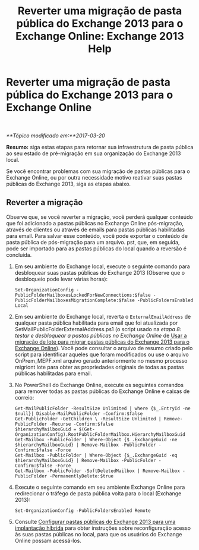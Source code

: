 ﻿---
title: 'Reverter uma migração de pasta pública do Exchange 2013 para o Exchange Online: Exchange 2013 Help'
TOCTitle: Reverter uma migração de pasta pública do Exchange 2013 para o Exchange Online
ms:assetid: bcd54aa0-aa45-4c68-b504-1475842d4b96
ms:mtpsurl: https://technet.microsoft.com/pt-br/library/Mt798259(v=EXCHG.150)
ms:contentKeyID: 74432747
ms.date: 05/22/2018
mtps_version: v=EXCHG.150
ms.translationtype: MT
---

# Reverter uma migração de pasta pública do Exchange 2013 para o Exchange Online

 

_**Tópico modificado em:**2017-03-20_

**Resumo:** siga estas etapas para retornar sua infraestrutura de pasta pública ao seu estado de pré-migração em sua organização do Exchange 2013 local.

Se você encontrar problemas com sua migração de pastas públicas para o Exchange Online, ou por outra necessidade motivo reativar suas pastas públicas do Exchange 2013, siga as etapas abaixo.

## Reverter a migração

Observe que, se você reverter a migração, você perderá qualquer conteúdo que foi adicionado a pastas públicas no Exchange Online pós-migração, através de clientes ou através de emails para pastas públicas habilitadas para email. Para salvar esse conteúdo, você pode exportar o conteúdo de pasta pública de pós-migração para um arquivo. pst, que, em seguida, pode ser importado para as pastas públicas do local quando a reversão é concluída.

1.  Em seu ambiente do Exchange local, execute o seguinte comando para desbloquear suas pastas públicas do Exchange 2013 (Observe que o desbloqueio pode levar várias horas):
    
        Set-OrganizationConfig -PublicFolderMailboxesLockedForNewConnections:$false -PublicFolderMailboxesMigrationComplete:$false -PublicFoldersEnabled Local 

2.  Em seu ambiente do Exchange local, reverta o `ExternalEmailAddress` de qualquer pasta pública habilitada para email que foi atualizada por SetMailPublicFolderExternalAddress.ps1 (o script usado na *etapa 8: testar e desbloquear a pastas públicas no Exchange Online* de [Usar a migração de lote para migrar pastas públicas do Exchange 2013 para o Exchange Online](use-batch-migration-to-migrate-exchange-2013-public-folders-to-exchange-online-exchange-online-help.md)). Você pode consultar o arquivo de resumo criado pelo script para identificar aqueles que foram modificados ou use o arquivo OnPrem\_MEPF.xml arquivo gerado anteriormente no mesmo processo migriont lote para obter as propriedades originais de todas as pastas públicas habilitadas para email.

3.  No PowerShell do Exchange Online, execute os seguintes comandos para remover todas as pastas públicas do Exchange Online e caixas de correio:
    
        Get-MailPublicFolder -ResultSize Unlimited | where {$_.EntryId -ne $null}| Disable-MailPublicFolder -Confirm:$false 
        Get-PublicFolder -GetChildren \ -ResultSize Unlimited | Remove-PublicFolder -Recurse -Confirm:$false
        $hierarchyMailboxGuid = $(Get-OrganizationConfig).RootPublicFolderMailbox.HierarchyMailboxGuid
        Get-Mailbox -PublicFolder | Where-Object {$_.ExchangeGuid -ne $hierarchyMailboxGuid} | Remove-Mailbox -PublicFolder -Confirm:$false -Force
        Get-Mailbox -PublicFolder | Where-Object {$_.ExchangeGuid -eq $hierarchyMailboxGuid} | Remove-Mailbox -PublicFolder -Confirm:$false -Force
        Get-Mailbox -PublicFolder -SoftDeletedMailbox | Remove-Mailbox -PublicFolder -PermanentlyDelete:$true

4.  Execute o seguinte comando em seu ambiente Exchange Online para redirecionar o tráfego de pasta pública volta para o local (Exchange 2013):
    
        Set-OrganizationConfig -PublicFoldersEnabled Remote

5.  Consulte [Configurar pastas públicas do Exchange 2013 para uma implantação híbrida](configure-exchange-2013-public-folders-for-a-hybrid-deployment-exchange-2013-help.md) para obter instruções sobre reconfiguração acesso às suas pastas públicas no local, para que os usuários do Exchange Online possam acessá-los.

